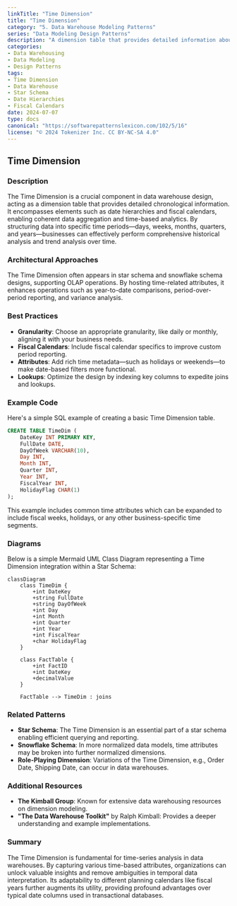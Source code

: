 ```yaml
---
linkTitle: "Time Dimension"
title: "Time Dimension"
category: "5. Data Warehouse Modeling Patterns"
series: "Data Modeling Design Patterns"
description: "A dimension table that provides detailed information about time, including date hierarchies and fiscal calendars."
categories:
- Data Warehousing
- Data Modeling
- Design Patterns
tags:
- Time Dimension
- Data Warehouse
- Star Schema
- Date Hierarchies
- Fiscal Calendars
date: 2024-07-07
type: docs
canonical: "https://softwarepatternslexicon.com/102/5/16"
license: "© 2024 Tokenizer Inc. CC BY-NC-SA 4.0"
---
```


## Time Dimension

### Description
The Time Dimension is a crucial component in data warehouse design, acting as a dimension table that provides detailed chronological information. It encompasses elements such as date hierarchies and fiscal calendars, enabling coherent data aggregation and time-based analytics. By structuring data into specific time periods—days, weeks, months, quarters, and years—businesses can effectively perform comprehensive historical analysis and trend analysis over time.

### Architectural Approaches
The Time Dimension often appears in star schema and snowflake schema designs, supporting OLAP operations. By hosting time-related attributes, it enhances operations such as year-to-date comparisons, period-over-period reporting, and variance analysis.

### Best Practices
- **Granularity**: Choose an appropriate granularity, like daily or monthly, aligning it with your business needs.
- **Fiscal Calendars**: Include fiscal calendar specifics to improve custom period reporting.
- **Attributes**: Add rich time metadata—such as holidays or weekends—to make date-based filters more functional.
- **Lookups**: Optimize the design by indexing key columns to expedite joins and lookups.

### Example Code
Here's a simple SQL example of creating a basic Time Dimension table. 

```sql
CREATE TABLE TimeDim (
    DateKey INT PRIMARY KEY,
    FullDate DATE,
    DayOfWeek VARCHAR(10),
    Day INT,
    Month INT,
    Quarter INT,
    Year INT,
    FiscalYear INT,
    HolidayFlag CHAR(1)
);
```

This example includes common time attributes which can be expanded to include fiscal weeks, holidays, or any other business-specific time segments.

### Diagrams
Below is a simple Mermaid UML Class Diagram representing a Time Dimension integration within a Star Schema:

```mermaid
classDiagram
    class TimeDim {
        +int DateKey
        +string FullDate
        +string DayOfWeek
        +int Day
        +int Month
        +int Quarter
        +int Year
        +int FiscalYear
        +char HolidayFlag
    }

    class FactTable {
        +int FactID
        +int DateKey
        +decimalValue
    }

    FactTable --> TimeDim : joins
```

### Related Patterns
- **Star Schema**: The Time Dimension is an essential part of a star schema enabling efficient querying and reporting.
- **Snowflake Schema**: In more normalized data models, time attributes may be broken into further normalized dimensions.
- **Role-Playing Dimension**: Variations of the Time Dimension, e.g., Order Date, Shipping Date, can occur in data warehouses.

### Additional Resources
- **The Kimball Group**: Known for extensive data warehousing resources on dimension modeling.
- **"The Data Warehouse Toolkit"** by Ralph Kimball: Provides a deeper understanding and example implementations.

### Summary
The Time Dimension is fundamental for time-series analysis in data warehouses. By capturing various time-based attributes, organizations can unlock valuable insights and remove ambiguities in temporal data interpretation. Its adaptability to different planning calendars like fiscal years further augments its utility, providing profound advantages over typical date columns used in transactional databases.
